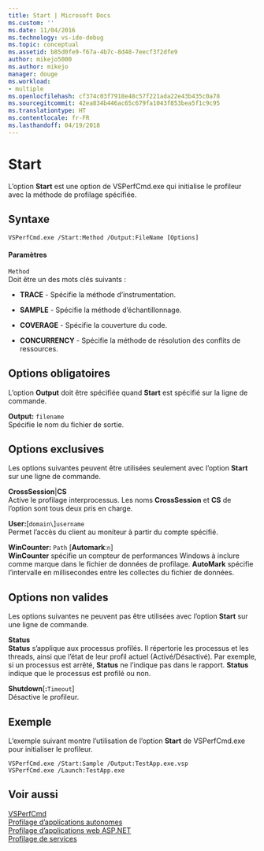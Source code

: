 ```yaml
---
title: Start | Microsoft Docs
ms.custom: ''
ms.date: 11/04/2016
ms.technology: vs-ide-debug
ms.topic: conceptual
ms.assetid: b85d0fe9-f67a-4b7c-8d48-7eecf3f2dfe9
author: mikejo5000
ms.author: mikejo
manager: douge
ms.workload:
- multiple
ms.openlocfilehash: cf374c03f7918e48c57f221ada22e43b435c0a78
ms.sourcegitcommit: 42ea834b446ac65c679fa1043f853bea5f1c9c95
ms.translationtype: HT
ms.contentlocale: fr-FR
ms.lasthandoff: 04/19/2018
---
```

# <a name="start"></a>Start
L’option **Start** est une option de VSPerfCmd.exe qui initialise le profileur avec la méthode de profilage spécifiée.  
  
## <a name="syntax"></a>Syntaxe  
  
```  
VSPerfCmd.exe /Start:Method /Output:FileName [Options]  
```  
  
#### <a name="parameters"></a>Paramètres  
 `Method`  
 Doit être un des mots clés suivants :  
  
-   **TRACE** - Spécifie la méthode d’instrumentation.  
  
-   **SAMPLE** - Spécifie la méthode d’échantillonnage.  
  
-   **COVERAGE** - Spécifie la couverture du code.  
  
-   **CONCURRENCY** - Spécifie la méthode de résolution des conflits de ressources.  
  
## <a name="required-options"></a>Options obligatoires  
 L’option **Output** doit être spécifiée quand **Start** est spécifié sur la ligne de commande.  
  
 **Output:** `filename`  
 Spécifie le nom du fichier de sortie.  
  
## <a name="exclusive-options"></a>Options exclusives  
 Les options suivantes peuvent être utilisées seulement avec l’option **Start** sur une ligne de commande.  
  
 **CrossSession**&#124;**CS**  
 Active le profilage interprocessus. Les noms **CrossSession** et **CS** de l’option sont tous deux pris en charge.  
  
 **User:**[`domain\`]`username`  
 Permet l’accès du client au moniteur à partir du compte spécifié.  
  
 **WinCounter:** `Path` [**Automark**:`n`]  
 **WinCounter** spécifie un compteur de performances Windows à inclure comme marque dans le fichier de données de profilage. **AutoMark** spécifie l’intervalle en millisecondes entre les collectes du fichier de données.  
  
## <a name="invalid-options"></a>Options non valides  
 Les options suivantes ne peuvent pas être utilisées avec l’option **Start** sur une ligne de commande.  
  
 **Status**  
 **Status** s’applique aux processus profilés. Il répertorie les processus et les threads, ainsi que l’état de leur profil actuel (Activé/Désactivé). Par exemple, si un processus est arrêté, **Status** ne l’indique pas dans le rapport. **Status** indique que le processus est profilé ou non.  
  
 **Shutdown**[**:**`Timeout`]  
 Désactive le profileur.  
  
## <a name="example"></a>Exemple  
 L’exemple suivant montre l’utilisation de l’option **Start** de VSPerfCmd.exe pour initialiser le profileur.  
  
```  
VSPerfCmd.exe /Start:Sample /Output:TestApp.exe.vsp  
VSPerfCmd.exe /Launch:TestApp.exe  
```  
  
## <a name="see-also"></a>Voir aussi  
 [VSPerfCmd](../profiling/vsperfcmd.md)   
 [Profilage d’applications autonomes](../profiling/command-line-profiling-of-stand-alone-applications.md)   
 [Profilage d’applications web ASP.NET](../profiling/command-line-profiling-of-aspnet-web-applications.md)   
 [Profilage de services](../profiling/command-line-profiling-of-services.md)